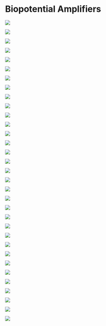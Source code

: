 # Biopotential Amplifiers

![](images/s6/s6p1.png)

![](images/s6/s6p2.png)

![](images/s6/s6p3.png)

![](images/s6/s6p4.png)

![](images/s6/s6p5.png)

![](images/s6/s6p6.png)

![](images/s6/s6p7.png)

![](images/s6/s6p8.png)

![](images/s6/s6p9.png)

![](images/s6/s6p10.png)

![](images/s6/s6p11.png)

![](images/s6/s6p12.png)

![](images/s6/s6p13.png)

![](images/s6/s6p14.png)

![](images/s6/s6p15.png)

![](images/s6/s6p16.png)

![](images/s6/s6p17.png)

![](images/s6/s6p18.png)

![](images/s6/s6p19.png)

![](images/s6/s6p20.png)

![](images/s6/s6p21.png)

![](images/s6/s6p22.png)

![](images/s6/s6p23.png)

![](images/s6/s6p24.png)

![](images/s6/s6p25.png)

![](images/s6/s6p26.png)

![](images/s6/s6p27.png)

![](images/s6/s6p28.png)

![](images/s6/s6p29.png)

![](images/s6/s6p30.png)

![](images/s6/s6p31.png)

![](images/s6/s6p32.png)

![](images/s6/s6p33.png)

